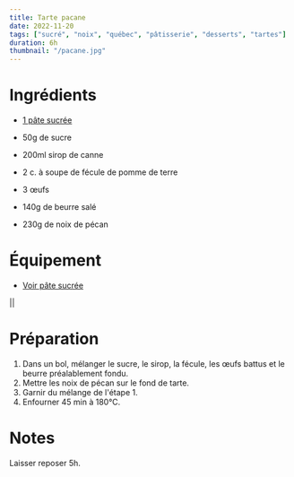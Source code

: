 ```yaml
---
title: Tarte pacane
date: 2022-11-20
tags: ["sucré", "noix", "québec", "pâtisserie", "desserts", "tartes"]
duration: 6h
thumbnail: "/pacane.jpg"
---
```


# Ingrédients

+ [1 pâte sucrée](/recettes/pate-sucree)

+ 50g de sucre
+ 200ml sirop de canne
+ 2 c. à soupe de fécule de pomme de terre
+ 3 œufs
+ 140g de beurre salé
+ 230g de noix de pécan

# Équipement

+ [Voir pâte sucrée](/recettes/pate-sucree)

||

# Préparation

1. Dans un bol, mélanger le sucre, le sirop, la fécule, les œufs battus et le beurre préalablement fondu.
2. Mettre les noix de pécan sur le fond de tarte.
3. Garnir du mélange de l'étape 1.
4. Enfourner 45 min à 180°C.

# Notes

Laisser reposer 5h.
